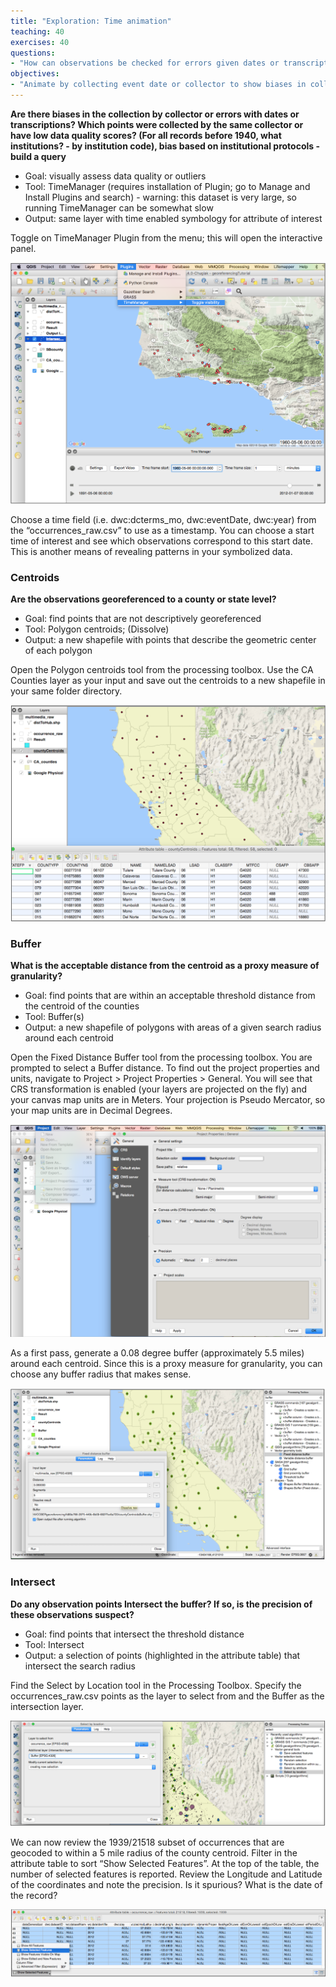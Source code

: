```yaml
---
title: "Exploration: Time animation"
teaching: 40
exercises: 40
questions:
- "How can observations be checked for errors given dates or transcriptions?"
objectives:
- "Animate by collecting event date or collector to show biases in collection."
---
```

**Are there biases in the collection by collector or errors with dates or transcriptions? Which points were collected by the same collector or have low data quality scores? (For all records before 1940, what institutions? - by institution code), bias based on institutional protocols - build a query**

* Goal: visually assess data quality or outliers
* Tool: TimeManager (requires installation of Plugin; go to Manage and Install Plugins and search) - warning: this dataset is very large, so running TimeManager can be somewhat slow
* Output: same layer with time enabled symbology for attribute of interest

Toggle on TimeManager Plugin from the menu; this will open the interactive panel. 

![Figure 1.34](https://github.com/data-lessons/QGIS-nhcdata-lesson/blob/gh-pages/fig/1.34.png)

Choose a time field (i.e. dwc:dcterms_mo, dwc:eventDate, dwc:year) from the “occurrences_raw.csv” to use as a timestamp. You can choose a start time of interest and see which observations correspond to this start date. This is another means of revealing patterns in your symbolized data.

### Centroids
**Are the observations georeferenced to a county or state level?**

* Goal: find points that are not descriptively georeferenced
* Tool: Polygon centroids; (Dissolve)
* Output: a new shapefile with points that describe the geometric center of each polygon

Open the Polygon centroids tool from the processing toolbox. Use the CA Counties layer as your input and save out the centroids to a new shapefile in your same folder directory.

![Figure 1.35](https://github.com/data-lessons/QGIS-nhcdata-lesson/blob/gh-pages/fig/1.35.png)

### Buffer
**What is the acceptable distance from the centroid as a proxy measure of granularity?**

* Goal: find points that are within an acceptable threshold distance from the centroid of the counties
* Tool: Buffer(s)
* Output: a new shapefile of polygons with areas of a given search radius around each centroid

Open the Fixed Distance Buffer tool from the processing toolbox. You are prompted to select a Buffer distance. To find out the project properties and units, navigate to Project > Project Properties > General. You will see that CRS transformation is enabled (your layers are projected on the fly) and your canvas map units are in Meters. Your projection is Pseudo Mercator, so your map units are in Decimal Degrees.

![Figure 1.36](https://github.com/data-lessons/QGIS-nhcdata-lesson/blob/gh-pages/fig/1.36.png)

As a first pass, generate a 0.08 degree buffer (approximately 5.5 miles) around each centroid. Since this is a proxy measure for granularity, you can choose any buffer radius that makes sense.

![Figure 1.37](https://github.com/data-lessons/QGIS-nhcdata-lesson/blob/gh-pages/fig/1.37.png)

### Intersect
**Do any observation points Intersect the buffer? If so, is the precision of these observations suspect?**

* Goal: find points that intersect the threshold distance
* Tool: Intersect
* Output: a selection of points (highlighted in the attribute table) that intersect the search radius

Find the Select by Location tool in the Processing Toolbox. Specify the occurrences_raw.csv points as the layer to select from and the Buffer as the intersection layer.

![Figure 1.38](https://github.com/data-lessons/QGIS-nhcdata-lesson/blob/gh-pages/fig/1.38.png)

We can now review the 1939/21518 subset of occurrences that are geocoded to within a 5 mile radius of the county centroid. Filter in the attribute table to sort “Show Selected Features”. At the top of the table, the number of selected features is reported. Review the Longitude and Latitude of the coordinates and note the precision. Is it spurious? What is the date of the record?

![Figure 1.39](https://github.com/data-lessons/QGIS-nhcdata-lesson/blob/gh-pages/fig/1.39.png)

